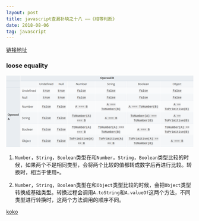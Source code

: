```yaml
---
layout: post
title: javascript查漏补缺之十八 ——《相等判断》
date: 2018-08-06
tag: javascript
---
```


[链接地址](https://developer.mozilla.org/en-US/docs/Web/JavaScript/Equality_comparisons_and_sameness)

### loose equality

![==转换](/images/js/7.png)

1. `Number`，`String`，`Boolean`类型在和`Number`，`String`，`Boolean`类型比较的时候，如果两个不是相同类型，会将两个比较的值都转成数字后再进行比较。转换时，相当于使用`+`。

2. `Number`，`String`，`Boolean`类型在和`Object`类型比较的时候，会把`Object`类型转换成基础类型。转换过程会调用`A.toString`和`A.valueOf`这两个方法，不同类型进行转换时，这两个方法调用的顺序不同。

[koko](https://developer.mozilla.org/en-US/docs/Web/JavaScript/Equality_comparisons_and_sameness#Same-value_equality)